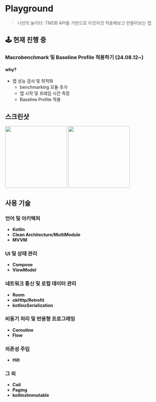 # Playground
> 나만의 놀이터: TMDB API를 기반으로 이것저것 적용해보고 만들어보는 앱

## 🕹️ 현재 진행 중
### Macrobenchmark 및 Baseline Profile 적용하기 (24.08.12~)
#### why?
- 앱 성능 검사 및 최적화
  - benchmarking 모듈 추가
  - 앱 시작 및 프레임 시간 측정
  - Baseline Profile 적용

## 스크린샷
<div> 
    <img width="200" src ="https://github.com/user-attachments/assets/06e5d5db-eb96-4dee-8b04-72000f6a37af"> 
    <img width="200" src ="https://github.com/user-attachments/assets/8bf52686-5bfe-4d4f-9870-cb740b59a255"> 
</div> 

## 사용 기술
### 언어 및 아키텍처
- **Kotlin**
- **Clean Architecture/MultiModule**
- **MVVM**
### UI 및 상태 관리
- **Compose**
- **ViewModel**
### 네트워크 통신 및 로컬 데이터 관리
- **Room**
- **okHttp/Retrofit**
- **kotlinxSerialization**
### 비동기 처리 및 반응형 프로그래밍
- **Coroutine**
- **Flow**
### 의존성 주입
- **Hilt**
### 그 외
- **Coil**
- **Paging**
- **kotlinxImmutable**
